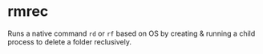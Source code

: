 # rmrec
Runs a native command `rd` or `rf` based on OS by creating &amp; running a child process to delete a folder reclusively.

